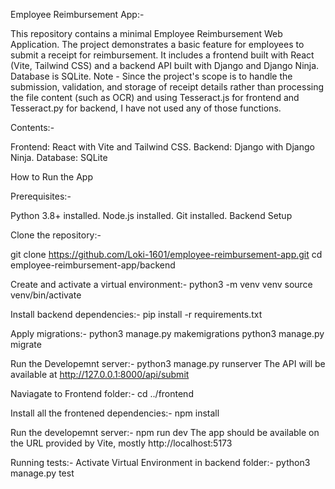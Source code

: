 Employee Reimbursement App:- 

This repository contains a minimal Employee Reimbursement Web Application. The project demonstrates a basic feature for employees to submit a receipt for reimbursement. It includes a frontend built with React (Vite, Tailwind CSS) and a backend API built with Django and Django Ninja. Database is SQLite.
Note - Since the project's scope is to handle the submission, validation, and storage of receipt details rather than processing the file content (such as OCR) and using Tesseract.js for frontend and Tesseract.py for backend, I have not used any of those functions. 

Contents:-

Frontend: React with Vite and Tailwind CSS.
Backend: Django with Django Ninja.
Database: SQLite

How to Run the App

Prerequisites:-

Python 3.8+ installed.
Node.js installed.
Git installed.
Backend Setup

Clone the repository:-

git clone https://github.com/Loki-1601/employee-reimbursement-app.git
cd employee-reimbursement-app/backend

Create and activate a virtual environment:-
python3 -m venv venv source venv/bin/activate

Install backend dependencies:-
pip install -r requirements.txt

Apply migrations:-
python3 manage.py makemigrations 
python3 manage.py migrate

Run the Developemnt server:-
python3 manage.py runserver 
The API will be available at http://127.0.0.1:8000/api/submit

Naviagate to Frontend folder:- 
cd ../frontend

Install all the frontened dependencies:-
npm install

Run the developemnt server:- 
npm run dev 
The app should be available on the URL provided by Vite, mostly http://localhost:5173

Running tests:-
Activate Virtual Environment in backend folder:-
python3 manage.py test
